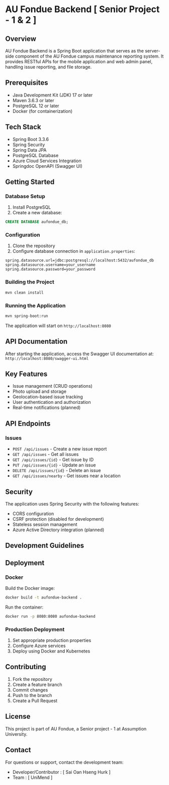 # AU Fondue Backend [ Senior Project - 1 & 2 ]

## Overview
AU Fondue Backend is a Spring Boot application that serves as the server-side component of the AU Fondue campus maintenance reporting system. It provides RESTful APIs for the mobile application and web admin panel, handling issue reporting, and file storage.

## Prerequisites
- Java Development Kit (JDK) 17 or later
- Maven 3.6.3 or later
- PostgreSQL 12 or later
- Docker (for containerization)

## Tech Stack
- Spring Boot 3.3.6
- Spring Security
- Spring Data JPA
- PostgreSQL Database
- Azure Cloud Services Integration
- Springdoc OpenAPI (Swagger UI)

## Getting Started

### Database Setup
1. Install PostgreSQL
2. Create a new database:
```sql
CREATE DATABASE aufondue_db;
```

### Configuration
1. Clone the repository
2. Configure database connection in `application.properties`:
```properties
spring.datasource.url=jdbc:postgresql://localhost:5432/aufondue_db
spring.datasource.username=your_username
spring.datasource.password=your_password
```

### Building the Project
```bash
mvn clean install
```

### Running the Application
```bash
mvn spring-boot:run
```
The application will start on `http://localhost:8080`

## API Documentation
After starting the application, access the Swagger UI documentation at:
`http://localhost:8080/swagger-ui.html`

## Key Features
- Issue management (CRUD operations)
- Photo upload and storage
- Geolocation-based issue tracking
- User authentication and authorization
- Real-time notifications (planned)

## API Endpoints

### Issues
- `POST /api/issues` - Create a new issue report
- `GET /api/issues` - Get all issues
- `GET /api/issues/{id}` - Get issue by ID
- `PUT /api/issues/{id}` - Update an issue
- `DELETE /api/issues/{id}` - Delete an issue
- `GET /api/issues/nearby` - Get issues near a location

## Security
The application uses Spring Security with the following features:
- CORS configuration
- CSRF protection (disabled for development)
- Stateless session management
- Azure Active Directory integration (planned)

## Development Guidelines

## Deployment

### Docker
Build the Docker image:
```bash
docker build -t aufondue-backend .
```

Run the container:
```bash
docker run -p 8080:8080 aufondue-backend
```

### Production Deployment
1. Set appropriate production properties
2. Configure Azure services
3. Deploy using Docker and Kubernetes

## Contributing
1. Fork the repository
2. Create a feature branch
3. Commit changes
4. Push to the branch
5. Create a Pull Request

## License
This project is part of AU Fondue, a Senior project - 1 at Assumption University.

## Contact
For questions or support, contact the development team:
- Developer/Contributor : [ Sai Oan Hseng Hurk ]
- Team : [ UniMend ] 
